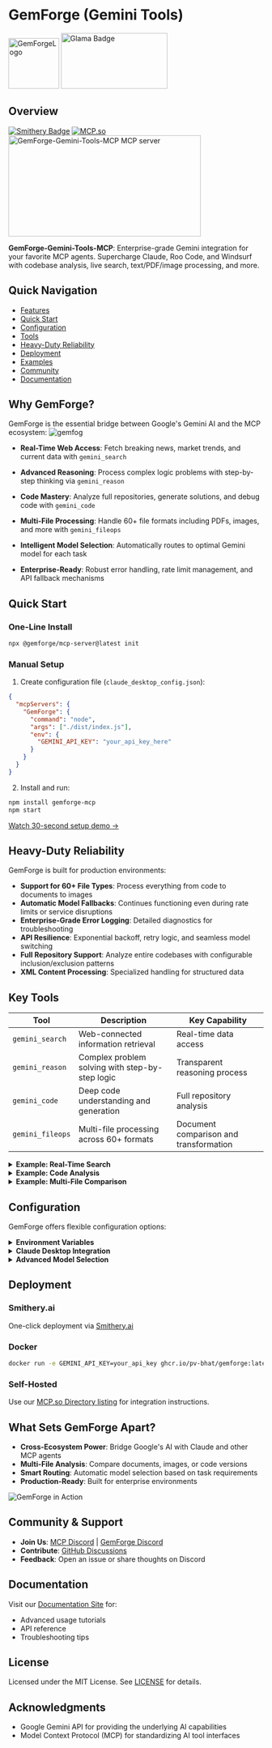 # GemForge (Gemini Tools)
<img src="https://github.com/user-attachments/assets/8cee4293-b0e0-461f-a9d9-f750397aa2b5" alt="GemForgeLogo" width="100" height="100">

<img src="https://glama.ai/mcp/servers/@PV-Bhat/GemForge-MCP/badge" alt="Glama Badge" width="210" height="110">

## Overview

[![Smithery Badge](https://smithery.ai/badge/@PV-Bhat/gemforge-gemini-tools-mcp)](https://smithery.ai/server/@PV-Bhat/gemforge-gemini-tools-mcp)
[![MCP.so](https://img.shields.io/badge/MCP-Directory-blue)](https://mcp.so/server/gemforge-gemini-tools-mcp/PV-Bhat)
<a href="https://glama.ai/mcp/servers/@PV-Bhat/GemForge-MCP">
  <img width="380" height="200" src="https://glama.ai/mcp/servers/@PV-Bhat/GemForge-MCP/badge" alt="GemForge-Gemini-Tools-MCP MCP server" />
</a>


**GemForge-Gemini-Tools-MCP**: Enterprise-grade Gemini integration for your favorite MCP agents. Supercharge Claude, Roo Code, and Windsurf with codebase analysis, live search, text/PDF/image processing, and more.

## Quick Navigation

- [Features](#why-gemforge)
- [Quick Start](#quick-start)
- [Configuration](#configuration)
- [Tools](#key-tools)
- [Heavy-Duty Reliability](#heavy-duty-reliability)
- [Deployment](#deployment)
- [Examples](#examples)
- [Community](#community--support)
- [Documentation](#documentation)

## Why GemForge?

GemForge is the essential bridge between Google's Gemini AI and the MCP ecosystem:
![gemfog](https://github.com/user-attachments/assets/18cee069-d176-40c8-8ff9-3d643d918bc4)

- **Real-Time Web Access**: Fetch breaking news, market trends, and current data with `gemini_search`
- **Advanced Reasoning**: Process complex logic problems with step-by-step thinking via `gemini_reason`
- **Code Mastery**: Analyze full repositories, generate solutions, and debug code with `gemini_code`
- **Multi-File Processing**: Handle 60+ file formats including PDFs, images, and more with `gemini_fileops`

- **Intelligent Model Selection**: Automatically routes to optimal Gemini model for each task
  
- **Enterprise-Ready**: Robust error handling, rate limit management, and API fallback mechanisms

## Quick Start

### One-Line Install

```bash
npx @gemforge/mcp-server@latest init
```

### Manual Setup

1. Create configuration file (`claude_desktop_config.json`):

```json
{
  "mcpServers": {
    "GemForge": {
      "command": "node",
      "args": ["./dist/index.js"],
      "env": {
        "GEMINI_API_KEY": "your_api_key_here"
      }
    }
  }
}
```

2. Install and run:

```bash
npm install gemforge-mcp
npm start
```

[Watch 30-second setup demo →](https://www.youtube.com/your-demo-link)

## Heavy-Duty Reliability

GemForge is built for production environments:

- **Support for 60+ File Types**: Process everything from code to documents to images
- **Automatic Model Fallbacks**: Continues functioning even during rate limits or service disruptions
- **Enterprise-Grade Error Logging**: Detailed diagnostics for troubleshooting
- **API Resilience**: Exponential backoff, retry logic, and seamless model switching
- **Full Repository Support**: Analyze entire codebases with configurable inclusion/exclusion patterns
- **XML Content Processing**: Specialized handling for structured data

## Key Tools

| Tool | Description | Key Capability |
|------|-------------|----------------|
| `gemini_search` | Web-connected information retrieval | Real-time data access |
| `gemini_reason` | Complex problem solving with step-by-step logic | Transparent reasoning process |
| `gemini_code` | Deep code understanding and generation | Full repository analysis |
| `gemini_fileops` | Multi-file processing across 60+ formats | Document comparison and transformation |

<details>
<summary><strong>Example: Real-Time Search</strong></summary>

```json
{
  "toolName": "gemini_search",
  "toolParams": {
    "query": "Latest advancements in quantum computing",
    "enable_thinking": true
  }
}
```
</details>

<details>
<summary><strong>Example: Code Analysis</strong></summary>

```json
{
  "toolName": "gemini_code",
  "toolParams": {
    "question": "Identify improvements and new features",
    "directory_path": "path/to/project",
    "repomix_options": "--include \"**/*.js\" --no-gitignore"
  }
}
```
</details>

<details>
<summary><strong>Example: Multi-File Comparison</strong></summary>

```json
{
  "toolName": "gemini_fileops",
  "toolParams": {
    "file_path": ["contract_v1.pdf", "contract_v2.pdf"],
    "operation": "analyze",
    "instruction": "Compare these contract versions and extract all significant changes."
  }
}
```
</details>

## Configuration

GemForge offers flexible configuration options:

<details>
<summary><strong>Environment Variables</strong></summary>

```
GEMINI_API_KEY=your_api_key_here       # Required: Gemini API key
GEMINI_PAID_TIER=true                  # Optional: Set to true if using paid tier (better rate limits)
DEFAULT_MODEL_ID=gemini-2.5-pro        # Optional: Override default model selection
LOG_LEVEL=info                         # Optional: Set logging verbosity (debug, info, warn, error)
```
</details>

<details>
<summary><strong>Claude Desktop Integration</strong></summary>

```json
{
  "mcpServers": {
    "GemForge": {
      "command": "node",
      "args": ["./dist/index.js"],
      "env": {
        "GEMINI_API_KEY": "your_api_key_here"
      }
    }
  }
}
```
</details>

<details>
<summary><strong>Advanced Model Selection</strong></summary>

GemForge intelligently selects the best model for each task:
- `gemini_search`: Uses `gemini-2.5-flash` for speed and search integration
- `gemini_reason`: Uses `gemini-2.5-pro` for deep reasoning capabilities
- `gemini_code`: Uses `gemini-2.5-pro` for complex code understanding
- `gemini_fileops`: Selects between `gemini-2.0-flash-lite` or `gemini-1.5-pro` based on file size

Override with `model_id` parameter in any tool call or set `DEFAULT_MODEL_ID` environment variable.
</details>

## Deployment

### Smithery.ai
One-click deployment via [Smithery.ai](https://smithery.ai/server/@PV-Bhat/gemforge-gemini-tools-mcp)

### Docker
```bash
docker run -e GEMINI_API_KEY=your_api_key ghcr.io/pv-bhat/gemforge:latest
```

### Self-Hosted
Use our [MCP.so Directory listing](https://mcp.so/server/gemforge-gemini-tools-mcp/PV-Bhat) for integration instructions.

## What Sets GemForge Apart?

- **Cross-Ecosystem Power**: Bridge Google's AI with Claude and other MCP agents
- **Multi-File Analysis**: Compare documents, images, or code versions
- **Smart Routing**: Automatic model selection based on task requirements
- **Production-Ready**: Built for enterprise environments

![GemForge in Action](docs/assets/gemforge-demo.gif)

## Community & Support

- **Join Us**: [MCP Discord](https://discord.me/mcp) | [GemForge Discord](https://discord.gg/your-invite-link)
- **Contribute**: [GitHub Discussions](https://github.com/your-username/GemForge/discussions)
- **Feedback**: Open an issue or share thoughts on Discord

## Documentation

Visit our [Documentation Site](https://your-username.github.io/GemForge) for:
- Advanced usage tutorials
- API reference
- Troubleshooting tips

## License

Licensed under the MIT License. See [LICENSE](LICENSE) for details.

## Acknowledgments
- Google Gemini API for providing the underlying AI capabilities
- Model Context Protocol (MCP) for standardizing AI tool interfaces

